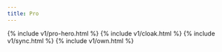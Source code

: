 ```yaml
---
title: Pro
---
```


{% include v1/pro-hero.html %}
{% include v1/cloak.html %}
{% include v1/sync.html %}
{% include v1/own.html %}
